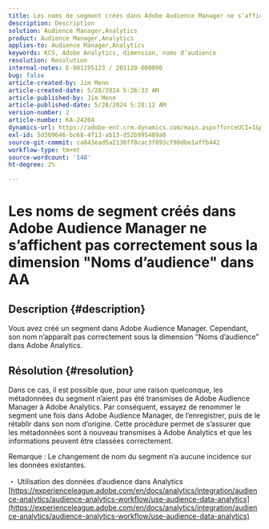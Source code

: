 ```yaml
---
title: Les noms de segment créés dans Adobe Audience Manager ne s’affichent pas correctement sous la dimension "Noms d’audience" dans AA
description: Description
solution: Audience Manager,Analytics
product: Audience Manager,Analytics
applies-to: Audience Manager,Analytics
keywords: KCS, Adobe Analytics, dimension, noms d’audience
resolution: Resolution
internal-notes: E-001195123 / 201120-000090
bug: false
article-created-by: Jim Menn
article-created-date: 5/28/2024 5:26:33 AM
article-published-by: Jim Menn
article-published-date: 5/28/2024 5:28:12 AM
version-number: 2
article-number: KA-24204
dynamics-url: https://adobe-ent.crm.dynamics.com/main.aspx?forceUCI=1&pagetype=entityrecord&etn=knowledgearticle&id=fe95c5d6-b21c-ef11-840b-6045bd006268
exl-id: 5d309646-bc68-4f13-ab13-d52b995489a0
source-git-commit: ca843ead5a2130ff8cac3f893cf90dbe1affb442
workflow-type: tm+mt
source-wordcount: '148'
ht-degree: 2%

---
```


# Les noms de segment créés dans Adobe Audience Manager ne s’affichent pas correctement sous la dimension &quot;Noms d’audience&quot; dans AA

## Description {#description}

Vous avez créé un segment dans Adobe Audience Manager. Cependant, son nom n’apparaît pas correctement sous la dimension &quot;Noms d’audience&quot; dans Adobe Analytics.

## Résolution {#resolution}


Dans ce cas, il est possible que, pour une raison quelconque, les métadonnées du segment n’aient pas été transmises de Adobe Audience Manager à Adobe Analytics. Par conséquent, essayez de renommer le segment une fois dans Adobe Audience Manager, de l’enregistrer, puis de le rétablir dans son nom d’origine. Cette procédure permet de s’assurer que les métadonnées sont à nouveau transmises à Adobe Analytics et que les informations peuvent être classées correctement.

Remarque : Le changement de nom du segment n’a aucune incidence sur les données existantes.

・ Utilisation des données d’audience dans Analytics
[https://experienceleague.adobe.com/en/docs/analytics/integration/audience-analytics/audience-analytics-workflow/use-audience-data-analytics](https://experienceleague.adobe.com/en/docs/analytics/integration/audience-analytics/audience-analytics-workflow/use-audience-data-analytics)
